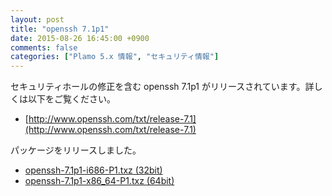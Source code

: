 ```yaml
---
layout: post
title: "openssh 7.1p1"
date: 2015-08-26 16:45:00 +0900
comments: false
categories: ["Plamo 5.x 情報", "セキュリティ情報"]
---
```

セキュリティホールの修正を含む openssh 7.1p1 がリリースされています。詳しくは以下をご覧ください。

* [http://www.openssh.com/txt/release-7.1](http://www.openssh.com/txt/release-7.1)

パッケージをリリースしました。

* [openssh-7.1p1-i686-P1.txz (32bit)](ftp://plamo.linet.gr.jp/pub/Plamo-5.x/x86/plamo/00_base/openssh-7.1p1-i686-P1.txz)
* [openssh-7.1p1-x86_64-P1.txz (64bit)](ftp://plamo.linet.gr.jp/pub/Plamo-5.x/x86_64/plamo/00_base/openssh-7.1p1-x86_64-P1.txz)
